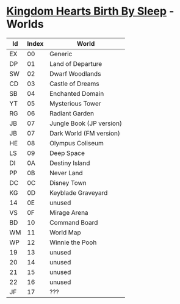 # [Kingdom Hearts Birth By Sleep](index.md) - Worlds

|Id|Index|World
|--|-----|--
|EX|00   |Generic
|DP|01   |Land of Departure
|SW|02   |Dwarf Woodlands
|CD|03   |Castle of Dreams
|SB|04   |Enchanted Domain
|YT|05   |Mysterious Tower
|RG|06   |Radiant Garden
|JB|07   |Jungle Book (JP version)
|JB|07   |Dark World (FM version)
|HE|08   |Olympus Coliseum
|LS|09   |Deep Space
|DI|0A   |Destiny Island
|PP|0B   |Never Land
|DC|0C   |Disney Town
|KG|0D   |Keyblade Graveyard
|14|0E   |unused
|VS|0F   |Mirage Arena
|BD|10   |Command Board
|WM|11   |World Map
|WP|12   |Winnie the Pooh
|19|13   |unused
|20|14   |unused
|21|15   |unused
|22|16   |unused
|JF|17   |???